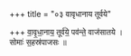 +++
title = "०३ वावृधानाय तूर्वये"

+++
वा॒वृ॒धा॒नाय॒ तूर्व॑ये॒ पव॑न्ते॒ वाज॑सातये ।  
सोमाः॑ स॒हस्र॑पाजसः ॥